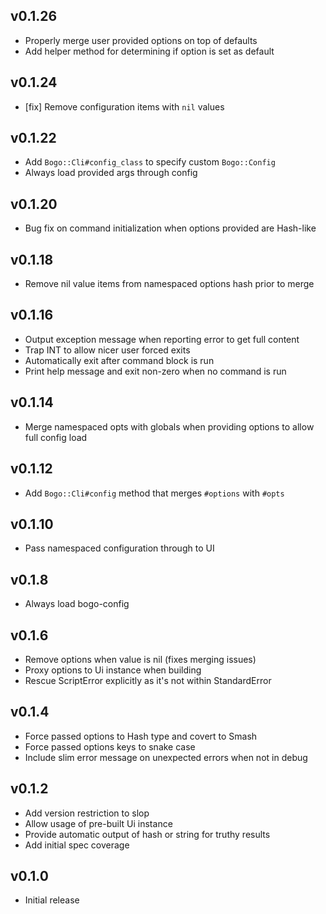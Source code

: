 ## v0.1.26
* Properly merge user provided options on top of defaults
* Add helper method for determining if option is set as default

## v0.1.24
* [fix] Remove configuration items with `nil` values

## v0.1.22
* Add `Bogo::Cli#config_class` to specify custom `Bogo::Config`
* Always load provided args through config

## v0.1.20
* Bug fix on command initialization when options provided are Hash-like

## v0.1.18
* Remove nil value items from namespaced options hash prior to merge

## v0.1.16
* Output exception message when reporting error to get full content
* Trap INT to allow nicer user forced exits
* Automatically exit after command block is run
* Print help message and exit non-zero when no command is run

## v0.1.14
* Merge namespaced opts with globals when providing options to allow full config load

## v0.1.12
* Add `Bogo::Cli#config` method that merges `#options` with `#opts`

## v0.1.10
* Pass namespaced configuration through to UI

## v0.1.8
* Always load bogo-config

## v0.1.6
* Remove options when value is nil (fixes merging issues)
* Proxy options to Ui instance when building
* Rescue ScriptError explicitly as it's not within StandardError

## v0.1.4
* Force passed options to Hash type and covert to Smash
* Force passed options keys to snake case
* Include slim error message on unexpected errors when not in debug

## v0.1.2
* Add version restriction to slop
* Allow usage of pre-built Ui instance
* Provide automatic output of hash or string for truthy results
* Add initial spec coverage

## v0.1.0
* Initial release
